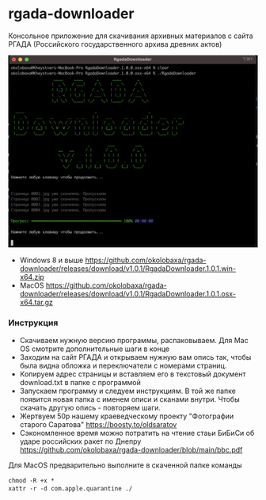 # rgada-downloader

Консольное приложение для скачивания архивных материалов с сайта РГАДА (Российского государственного архива древних актов)

![screenshoot](https://raw.githubusercontent.com/okolobaxa/rgada-downloader/main/screenshoot.png)

* Windows 8 и выше https://github.com/okolobaxa/rgada-downloader/releases/download/v1.0.1/RgadaDownloader.1.0.1.win-x64.zip
* MacOS https://github.com/okolobaxa/rgada-downloader/releases/download/v1.0.1/RgadaDownloader.1.0.1.osx-x64.tar.gz

### Инструкция
* Скачиваем нужную версию программы, распаковываем. Для Mac OS смотрите дополнительные шаги в конце
* Заходим на сайт РГАДА и открываем нужную вам опись так, чтобы была видна обложка и переключатели с номерами страниц.
* Копируем адрес страницы и вставляем его в текстовый документ download.txt в папке с программой
* Запускаем программу и следуем инструкциям. В той же папке появится новая папка с именем описи и сканами внутри. Чтобы скачать другую опись - повторяем шаги.
* Жертвуем 50р нашему краеведческому проекту "Фотографии старого Саратова" https://boosty.to/oldsaratov
* Сэкономленное время можно потратить на чтение стаьи БиБиСи об ударе российских ракет по Днепру https://github.com/okolobaxa/rgada-downloader/blob/main/bbc.pdf

Для MacOS предварительно выполните в скаченной папке команды 
```
chmod -R +x *
xattr -r -d com.apple.quarantine ./
```
